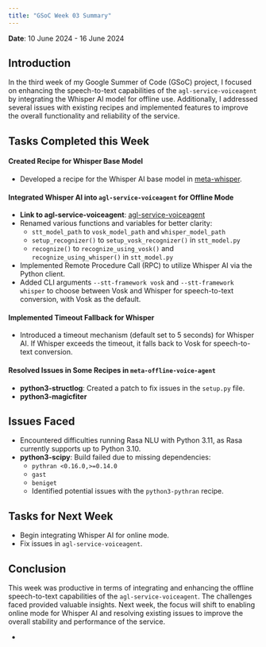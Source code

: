 ```yaml
---
title: "GSoC Week 03 Summary"
---
```



<!-- # GSoC Week 02 Summary -->
**Date**: 10 June 2024 - 16 June 2024

## Introduction
In the third week of my Google Summer of Code (GSoC) project, I focused on enhancing the speech-to-text capabilities of the `agl-service-voiceagent` by integrating the Whisper AI model for offline use. Additionally, I addressed several issues with existing recipes and implemented features to improve the overall functionality and reliability of the service.

## Tasks Completed this Week

#### Created Recipe for Whisper Base Model
- Developed a recipe for the Whisper AI base model in [meta-whisper](https://github.com/Anuj-S62/meta-whisper).

#### Integrated Whisper AI into `agl-service-voiceagent` for Offline Mode
- **Link to agl-service-voiceagent**: [agl-service-voiceagent](https://github.com/Anuj-S62/agl-service-voiceagent)
- Renamed various functions and variables for better clarity:
  - `stt_model_path` to `vosk_model_path` and `whisper_model_path`
  - `setup_recognizer()` to `setup_vosk_recognizer()` in `stt_model.py`
  - `recognize()` to `recognize_using_vosk()` and `recognize_using_whisper()` in `stt_model.py`
- Implemented Remote Procedure Call (RPC) to utilize Whisper AI via the Python client.
- Added CLI arguments `--stt-framework vosk` and `--stt-framework whisper` to choose between Vosk and Whisper for speech-to-text conversion, with Vosk as the default.

#### Implemented Timeout Fallback for Whisper
- Introduced a timeout mechanism (default set to 5 seconds) for Whisper AI. If Whisper exceeds the timeout, it falls back to Vosk for speech-to-text conversion.

#### Resolved Issues in Some Recipes in `meta-offline-voice-agent`
- **python3-structlog**: Created a patch to fix issues in the `setup.py` file.
- **python3-magicfiter**

## Issues Faced
- Encountered difficulties running Rasa NLU with Python 3.11, as Rasa currently supports up to Python 3.10.
- **python3-scipy**: Build failed due to missing dependencies:
  - `pythran <0.16.0,>=0.14.0`
  - `gast`
  - `beniget`
  - Identified potential issues with the `python3-pythran` recipe.

## Tasks for Next Week
- Begin integrating Whisper AI for online mode.
- Fix issues in `agl-service-voiceagent`.

## Conclusion
This week was productive in terms of integrating and enhancing the offline speech-to-text capabilities of the `agl-service-voiceagent`. The challenges faced provided valuable insights. Next week, the focus will shift to enabling online mode for Whisper AI and resolving existing issues to improve the overall stability and performance of the service.

- 
